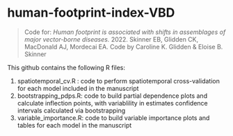 # human-footprint-index-VBD
> Code for: *Human footprint is associated with shifts in assemblages of major vector-borne diseases.* 2022. Skinner EB, Glidden CK, MacDonald AJ, Mordecai EA. 
> Code by Caroline K. Glidden & Eloise B. Skinner

This github contains the following R files:

1. spatiotemporal_cv.R : code to perform spatiotemporal cross-validation for each model included in the manuscript
2. bootstrapping_pdps.R: code to build partial dependence plots and calculate inflection points, with variablility in estimates confidence intervals calculated via bootstrapping
3. variable_importance.R: code to build variable importance plots and tables for each model in the manuscript
